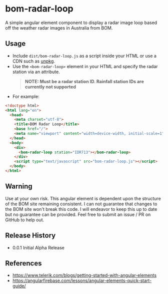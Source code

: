 # bom-radar-loop

A simple angular element component to display a radar image loop based off the weather radar images in Australia from BOM.

## Usage

* Include `dist/bom-radar-loop.js` as a script inside your HTML or use a CDN such as [unpkg](https://unpkg.com/#/).
* Use the `<bom-radar-loop>` element in your HTML and specify the radar station via an attribute.
  > **NOTE: Must be a radar station ID. Rainfall station IDs are currently not supported**
* For example:
```html
<!doctype html>
<html lang="en">
  <head>
    <meta charset="utf-8">
    <title>BOM Radar Loop</title>
    <base href="/">
    <meta name="viewport" content="width=device-width, initial-scale=1">
  </head>
  <body>
    <div>
      <bom-radar-loop station="IDR713"></bom-radar-loop>
    </div>
    <script type="text/javascript" src="bom-radar-loop.js"></script>
  </body>
</html>
```

## Warning

Use at your own risk. This angular element is dependent upon the structure of the BOM site remaining consistent. I can not guarantee that changes to the BOM site won't break this code. I will endeavor to keep this up to date but no guarantee can be provided. Feel free to submit an issue / PR on GitHub to help out.

## Release History

* 0.0.1 Initial Alpha Release

## References

* https://www.telerik.com/blogs/getting-started-with-angular-elements
* https://angularfirebase.com/lessons/angular-elements-quick-start-guide/